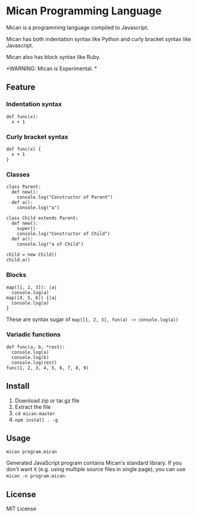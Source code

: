 Mican Programming Language
=============================
Mican is a programming language compiled to Javascript.

Mican has both indentation syntax like Python and curly bracket syntax like Javascript.

Mican also has block syntax like Ruby.

*WARNING: Mican is Experimental. *


Feature
---------
### Indentation syntax

    def func(x):
      x + 1
### Curly bracket syntax

    def func(x) {
      x + 1
    }
### Classes

    class Parent:
      def new():
        console.log("Constructor of Parent")
      def a():
        console.log("a")
        
    class Child extends Parent:
      def new():
        super()
        console.log("Constructor of Child")
      def a():
        console.log("a of Child")
        
    child = new Child()
    child.a()
### Blocks
    map([1, 2, 3]): |a|
      console.log(a)
    map([4, 5, 6]) {|a|
      console.log(a)
    }
These are syntax sugar of
    `map([1, 2, 3], fun(a) -> console.log(a))`
### Variadic functions

    def func(a, b, *rest):
      console.log(a)
      console.log(b)
      console.log(rest)
    func(1, 2, 3, 4, 5, 6, 7, 8, 9)

Install
---------
1. Download zip or tar.gz file
2. Extract the file
3. `cd mican-master`
4. `npm install . -g`

Usage
--------
`mican program.mican`

Generated JavaScript program contains Mican's standard library.
If you don't want it (e.g. using multiple source files in single page), you can use `mican -n program.mican`.


License
--------
MIT License
